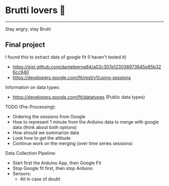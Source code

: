 # Brutti lovers :smiling_face_with_three_hearts:
---
Stay angry, stay Brutti

## Final project

I found this to extract data of google fit (I haven't tested it)
- https://gist.github.com/danielperna84/a02c307e123036973845e85b326cc940
- https://developers.google.com/fit/rest/v1/using-sessions

Information on data types:
- https://developers.google.com/fit/datatypes (Public data types)

TODO (Pre-Processing):

 - Ordering the sessions from Google
 - How to represent 1 minute from the Arduino data to merge with google data (think about both options)
 - How should we summarize data
 - Look how to get the altitude
 - Continue work on the merging (over time series sessions)

Data Collection Pipeline:
 - Start first the Arduino App, then Google Fit
 - Stop Google fit first, then stop Arduino
 - Sensors:
	- All in case of doubt
